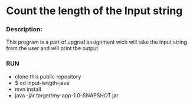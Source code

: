 # Count the length of the Input string

### Description:
This program is a part of upgrad assignment wich will take the input string from the user and will print tbe output

### RUN
* clone this public repository
* $ cd input-length-java
* mvn install
* java -jar target/my-app-1.0-SNAPSHOT.jar 
